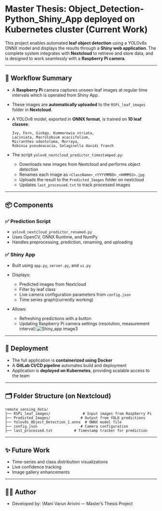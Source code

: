 # Master Thesis: Object_Detection-Python_Shiny_App deployed on Kubernetes cluster (Current Work)

This project enables automated **leaf object detection** using a YOLOv8s ONNX model and displays the results through a **Shiny web application**. 
The complete system integrates with **Nextcloud** to retrieve and store data, and is designed to work seamlessly with a **Raspberry Pi camera**.

---

## 🔁 Workflow Summary

* A **Raspberry Pi** camera captures unseen leaf images at regular time intervals which is operated from Shiny App.
* These images are **automatically uploaded** to the `RSPi_leaf_images` folder in **Nextcloud**.
* A YOLOv8 model, exported in **ONNX format**, is trained on **10 leaf classes**:
  ```
  Ivy, Fern, Ginkgo, Kummerowia striata,
  Laciniata, Macrolobium acaciifolium,
  Micranthes odontoloma, Murraya,
  Robinia pseudoacacia, Selaginella davidi franch
  ```

* The script `yolov8_nextcloud_predictor_timestamped.py`:
  * Downloads new images from Nextcloud and performs object detection
  * Renames each image as `<ClassName>_<YYYYMMDD>_<HHMMSS>.jpg`
  * Uploads the result to the `Predicted_Images` folder on nextcloud
  * Updates `last_processed.txt` to track processed images
    
---
## 📦 Components

### ✅ Prediction Script

* `yolov8_nextcloud_predictor_renamed.py`
* Uses OpenCV, ONNX Runtime, and NumPy
* Handles preprocessing, prediction, renaming, and uploading

### ✅ Shiny App

* Built using `app.py`, `server.py`, and `ui.py`
* Displays:
  * Predicted images from Nextcloud
  * Filter by leaf class
  * Live camera configuration parameters from `config.json`
  * Time series graph(currently working)
    
* Allows:
  * Refreshing predictions with a button
  * Updating Raspberry Pi camera settings (resolution, measurement interval)
![Shiny_app image3](https://github.com/user-attachments/assets/ae5cfdeb-7c4b-4e03-af22-610ef13e3c86)

---

## 🐳 Deployment

* The full application is **containerized using Docker**
* A **GitLab CI/CD pipeline** automates build and deployment
* Application is **deployed on Kubernetes**, providing scalable access to the team

---

## 🗂 Folder Structure (on Nextcloud)

```
remote_sensing_data/
├── RSPi_leaf_images/               # Input images from Raspberry Pi
├── Predicted_Images/              # Output from YOLO predictions
├── Yolov8s_Object_Detection_1.onnx  # ONNX model file
├── config.json                    # Camera configuration
├── last_processed.txt          # Timestamp tracker for prediction
```

---
## ✨ Future Work

* Time-series and class distribution visualizations
* Live confidence tracking
* Image gallery enhancements

---

## 👨‍💻 Author

* Developed by: \Mani Varun Arivini — Master’s Thesis Project
